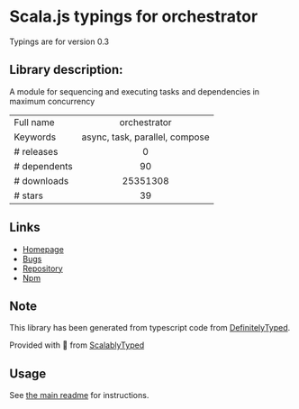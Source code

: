 
# Scala.js typings for orchestrator

Typings are for version 0.3

## Library description:
A module for sequencing and executing tasks and dependencies in maximum concurrency

|                    |                 |
| ------------------ | :-------------: |
| Full name          | orchestrator |
| Keywords           | async, task, parallel, compose |
| # releases         | 0 |
| # dependents       | 90 |
| # downloads        | 25351308 |
| # stars            | 39 |

## Links
- [Homepage](https://github.com/robrich/orchestrator)
- [Bugs](https://github.com/robrich/orchestrator/issues)
- [Repository](https://github.com/robrich/orchestrator)
- [Npm](https://www.npmjs.com/package/orchestrator)
    


## Note
This library has been generated from typescript code from [DefinitelyTyped](https://definitelytyped.org).

Provided with :purple_heart: from [ScalablyTyped](https://github.com/oyvindberg/ScalablyTyped)

## Usage
See [the main readme](../../readme.md) for instructions.



